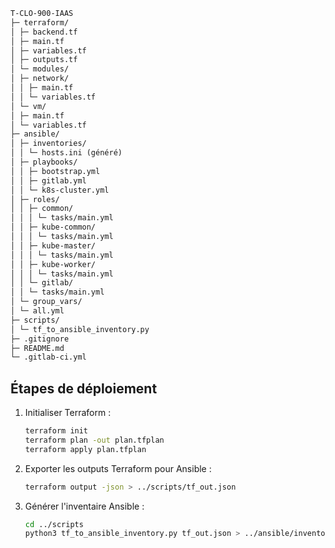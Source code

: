 ```markdown
T-CLO-900-IAAS
├─ terraform/
│ ├─ backend.tf
│ ├─ main.tf
│ ├─ variables.tf
│ ├─ outputs.tf
│ └─ modules/
│ ├─ network/
│ │ ├─ main.tf
│ │ └─ variables.tf
│ └─ vm/
│ ├─ main.tf
│ └─ variables.tf
├─ ansible/
│ ├─ inventories/
│ │ └─ hosts.ini (généré)
│ ├─ playbooks/
│ │ ├─ bootstrap.yml
│ │ ├─ gitlab.yml
│ │ └─ k8s-cluster.yml
│ ├─ roles/
│ │ ├─ common/
│ │ │ └─ tasks/main.yml
│ │ ├─ kube-common/
│ │ │ └─ tasks/main.yml
│ │ ├─ kube-master/
│ │ │ └─ tasks/main.yml
│ │ ├─ kube-worker/
│ │ │ └─ tasks/main.yml
│ │ └─ gitlab/
│ │ └─ tasks/main.yml
│ └─ group_vars/
│ └─ all.yml
├─ scripts/
│ └─ tf_to_ansible_inventory.py
├─ .gitignore
├─ README.md
└─ .gitlab-ci.yml
```

## Étapes de déploiement
1. Initialiser Terraform :
   ```bash
   terraform init
   terraform plan -out plan.tfplan
   terraform apply plan.tfplan
   ```
2. Exporter les outputs Terraform pour Ansible :
   ```bash
   terraform output -json > ../scripts/tf_out.json
   ```
3. Générer l'inventaire Ansible :
   ```bash
   cd ../scripts
   python3 tf_to_ansible_inventory.py tf_out.json > ../ansible/inventories/hosts.ini
   ```